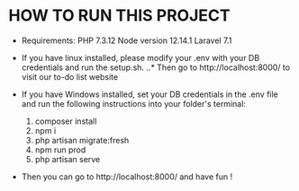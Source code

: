



# HOW TO RUN THIS PROJECT


+ Requirements: 
PHP 7.3.12 
Node version 12.14.1
Laravel 7.1 

+ If you have linux installed, please modify your .env with your DB credentials and run the setup.sh.
        ..* Then go to http://localhost:8000/ to visit our to-do list website

+ If you have Windows installed, set your DB credentials in the .env file and run the following instructions into your folder's terminal:

    1. composer install
    2. npm i
    3. php artisan migrate:fresh
    4. npm run prod
    5. php artisan serve

+ Then you can go to http://localhost:8000/ and have fun ! 























